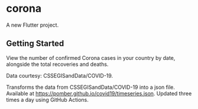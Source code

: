 # corona

A new Flutter project.

## Getting Started

View the number of confirmed Corona cases in your country by date, alongside the total recoveries and deaths.

Data courtesy: CSSEGISandData/COVID-19.

Transforms the data from CSSEGISandData/COVID-19 into a json file. Available at https://pomber.github.io/covid19/timeseries.json. Updated three times a day using GitHub Actions.